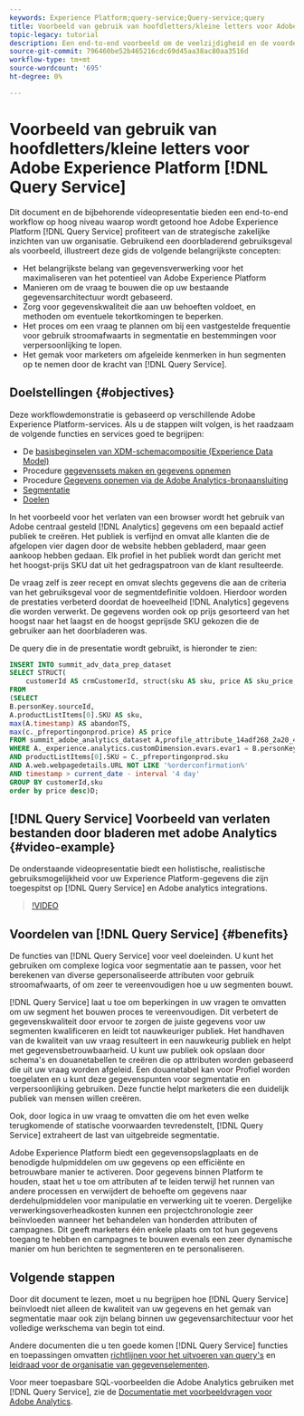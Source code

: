 ```yaml
---
keywords: Experience Platform;query-service;Query-service;query
title: Voorbeeld van gebruik van hoofdletters/kleine letters voor Adobe Experience Platform Query Service
topic-legacy: tutorial
description: Een end-to-end voorbeeld om de veelzijdigheid en de voordelen van de Dienst van de Vraag van Adobe Experience Platform aan te tonen.
source-git-commit: 796460be52b465216cdc69d45aa38ac80aa3516d
workflow-type: tm+mt
source-wordcount: '695'
ht-degree: 0%

---
```


# Voorbeeld van gebruik van hoofdletters/kleine letters voor Adobe Experience Platform [!DNL Query Service]

Dit document en de bijbehorende videopresentatie bieden een end-to-end workflow op hoog niveau waarop wordt getoond hoe Adobe Experience Platform [!DNL Query Service] profiteert van de strategische zakelijke inzichten van uw organisatie. Gebruikend een doorbladerend gebruiksgeval als voorbeeld, illustreert deze gids de volgende belangrijkste concepten:

* Het belangrijkste belang van gegevensverwerking voor het maximaliseren van het potentieel van Adobe Experience Platform
* Manieren om de vraag te bouwen die op uw bestaande gegevensarchitectuur wordt gebaseerd.
* Zorg voor gegevenskwaliteit die aan uw behoeften voldoet, en methoden om eventuele tekortkomingen te beperken.
* Het proces om een vraag te plannen om bij een vastgestelde frequentie voor gebruik stroomafwaarts in segmentatie en bestemmingen voor verpersoonlijking te lopen.
* Het gemak voor marketers om afgeleide kenmerken in hun segmenten op te nemen door de kracht van [!DNL Query Service].

## Doelstellingen {#objectives}

Deze workflowdemonstratie is gebaseerd op verschillende Adobe Experience Platform-services. Als u de stappen wilt volgen, is het raadzaam de volgende functies en services goed te begrijpen:

* De [basisbeginselen van XDM-schemacompositie (Experience Data Model)](../../xdm/schema/composition.md)
* Procedure [gegevenssets maken en gegevens opnemen](https://experienceleague.adobe.com/docs/platform-learn/tutorials/data-ingestion/create-datasets-and-ingest-data.html)
* Procedure [Gegevens opnemen via de Adobe Analytics-bronaansluiting](https://experienceleague.adobe.com/docs/platform-learn/tutorials/sources/ingest-data-from-adobe-analytics.html)
* [Segmentatie](../../segmentation/home.md)
* [Doelen](../../destinations/home.md)

In het voorbeeld voor het verlaten van een browser wordt het gebruik van Adobe centraal gesteld [!DNL Analytics] gegevens om een bepaald actief publiek te creëren. Het publiek is verfijnd en omvat alle klanten die de afgelopen vier dagen door de website hebben gebladerd, maar geen aankoop hebben gedaan. Elk profiel in het publiek wordt dan gericht met het hoogst-prijs SKU dat uit het gedragspatroon van de klant resulteerde.

De vraag zelf is zeer recept en omvat slechts gegevens die aan de criteria van het gebruiksgeval voor de segmentdefinitie voldoen. Hierdoor worden de prestaties verbeterd doordat de hoeveelheid [!DNL Analytics] gegevens die worden verwerkt. De gegevens worden ook op prijs gesorteerd van het hoogst naar het laagst en de hoogst geprijsde SKU gekozen die de gebruiker aan het doorbladeren was.

De query die in de presentatie wordt gebruikt, is hieronder te zien:

```sql
INSERT INTO summit_adv_data_prep_dataset
SELECT STRUCT(
    customerId AS crmCustomerId, struct(sku AS sku, price AS sku_price, abandonTS AS abandonTS) AS abandonBrowse) AS _pfreportingonprod
FROM
(SELECT
B.personKey.sourceId,
A.productListItems[0].SKU AS sku,
max(A.timestamp) AS abandonTS,
max(c._pfreportingonprod.price) AS price
FROM summit_adobe_analytics_dataset A,profile_attribute_14adf268_2a20_4dee_bee6_a6b0e34616a9 B,summit_product_dataset c
WHERE A._experience.analytics.customDimension.evars.evar1 = B.personKey.sourceID
AND productListItems[0].SKU = C._pfreportingonprod.sku
AND A.web.webpagedetails.URL NOT LIKE '%orderconfirmation%'
AND timestamp > current_date - interval '4 day'
GROUP BY customerId,sku
order by price desc)D;
```

## [!DNL Query Service] Voorbeeld van verlaten bestanden door bladeren met adobe Analytics {#video-example}

De onderstaande videopresentatie biedt een holistische, realistische gebruiksmogelijkheid voor uw Experience Platform-gegevens die zijn toegespitst op [!DNL Query Service] en Adobe analytics integrations.

>[!VIDEO](https://video.tv.adobe.com/v/342533?quality=12&learn=on)

## Voordelen van [!DNL Query Service] {#benefits}

De functies van [!DNL Query Service] voor veel doeleinden. U kunt het gebruiken om complexe logica voor segmentatie aan te passen, voor het berekenen van diverse gepersonaliseerde attributen voor gebruik stroomafwaarts, of om zeer te vereenvoudigen hoe u uw segmenten bouwt.

[!DNL Query Service] laat u toe om beperkingen in uw vragen te omvatten om uw segment het bouwen proces te vereenvoudigen. Dit verbetert de gegevenskwaliteit door ervoor te zorgen de juiste gegevens voor uw segmenten kwalificeren en leidt tot nauwkeuriger publiek. Het handhaven van de kwaliteit van uw vraag resulteert in een nauwkeurig publiek en helpt met gegevensbetrouwbaarheid. U kunt uw publiek ook opslaan door schema&#39;s en douanetabellen te creëren die op attributen worden gebaseerd die uit uw vraag worden afgeleid. Een douanetabel kan voor Profiel worden toegelaten en u kunt deze gegevenspunten voor segmentatie en verpersoonlijking gebruiken. Deze functie helpt marketers die een duidelijk publiek van mensen willen creëren.

Ook, door logica in uw vraag te omvatten die om het even welke terugkomende of statische voorwaarden tevredenstelt, [!DNL Query Service] extraheert de last van uitgebreide segmentatie.

Adobe Experience Platform biedt een gegevensopslagplaats en de benodigde hulpmiddelen om uw gegevens op een efficiënte en betrouwbare manier te activeren. Door gegevens binnen Platform te houden, staat het u toe om attributen af te leiden terwijl het runnen van andere processen en verwijdert de behoefte om gegevens naar derdehulpmiddelen voor manipulatie en verwerking uit te voeren. Dergelijke verwerkingsoverheadkosten kunnen een projectchronologie zeer beïnvloeden wanneer het behandelen van honderden attributen of campagnes. Dit geeft marketers één enkele plaats om tot hun gegevens toegang te hebben en campagnes te bouwen evenals een zeer dynamische manier om hun berichten te segmenteren en te personaliseren.

## Volgende stappen

Door dit document te lezen, moet u nu begrijpen hoe [!DNL Query Service] beïnvloedt niet alleen de kwaliteit van uw gegevens en het gemak van segmentatie maar ook zijn belang binnen uw gegevensarchitectuur voor het volledige werkschema van begin tot eind.

Andere documenten die u ten goede komen [!DNL Query Service] functies en toepassingen omvatten [richtlijnen voor het uitvoeren van query&#39;s](../best-practices/writing-queries.md) en [leidraad voor de organisatie van gegevenselementen](../best-practices/organize-data-assets.md).

Voor meer toepasbare SQL-voorbeelden die Adobe Analytics gebruiken met [!DNL Query Service], zie de [Documentatie met voorbeeldvragen voor Adobe Analytics](../sample-queries/adobe-analytics.md).
